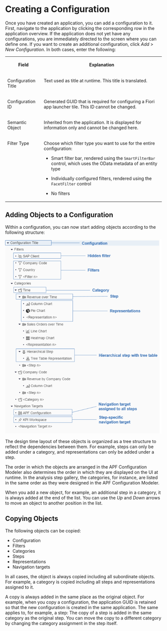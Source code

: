 <!-- loioae92e0f629ae4e84a6f247d63621dd16 -->

# Creating a Configuration

Once you have created an application, you can add a configuration to it. First, navigate to the application by clicking the corresponding row in the application overview. If the application does not yet have any configurations, you are immediately directed to the screen where you can define one. If you want to create an additional configuration, click *Add* \> *New Configuration*. In both cases, enter the following:


<table>
<tr>
<th valign="top">

Field

</th>
<th valign="top">

Explanation

</th>
</tr>
<tr>
<td valign="top">

Configuration Title

</td>
<td valign="top">

Text used as title at runtime. This title is translated.

</td>
</tr>
<tr>
<td valign="top">

Configuration ID

</td>
<td valign="top">

Generated GUID that is required for configuring a Fiori app launcher tile. This ID cannot be changed.

</td>
</tr>
<tr>
<td valign="top">

Semantic Object

</td>
<td valign="top">

Inherited from the application. It is displayed for information only and cannot be changed here.

</td>
</tr>
<tr>
<td valign="top">

Filter Type

</td>
<td valign="top">

Choose which filter type you want to use for the entire configuration:

-   Smart filter bar, rendered using the `SmartFilterBar` control, which uses the OData metadata of an entity type

-   Individually configured filters, rendered using the `FacetFilter` control

-   No filters




</td>
</tr>
</table>



## Adding Objects to a Configuration

Within a configuration, you can now start adding objects according to the following structure:

![](images/Tree_Structure_of_a_Configuration_d6135df.png)

The design time layout of these objects is organized as a tree structure to reflect the dependencies between them. For example, steps can only be added under a category, and representations can only be added under a step.

The order in which the objects are arranged in the APF Configuration Modeler also determines the order in which they are displayed on the UI at runtime. In the analysis step gallery, the categories, for instance, are listed in the same order as they were designed in the APF Configuration Modeler.

When you add a new object, for example, an additional step in a category, it is always added at the end of the list. You can use the *Up* and *Down* arrows to move an object to another position in the list.



## Copying Objects

The following objects can be copied:

-   Configuration
-   Filters
-   Categories
-   Steps
-   Representations
-   Navigation targets

In all cases, the object is always copied including all subordinate objects. For example, a category is copied including all steps and representations assigned to it.

A copy is always added in the same place as the original object. For example, when you copy a configuration, the application GUID is retained so that the new configuration is created in the same application. The same applies to, for example, a step: The copy of a step is added in the same category as the original step. You can move the copy to a different category by changing the category assignment in the step itself.

